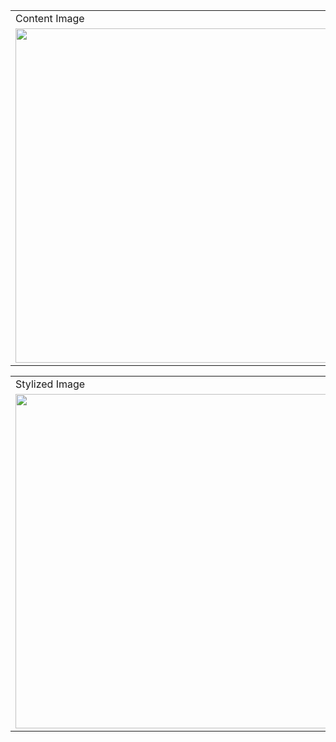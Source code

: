 <table>
  <tr>
    <td>Content Image</td>
     <td>Style Image</td>
  </tr>
  <tr>
    <td><img src="https://github.com/emreyesilyurt/neural_style_transfer/blob/master/content.jpg?raw=true" width=535 ></td>
    <td><img src="https://github.com/emreyesilyurt/neural_style_transfer/blob/master/style.jpg?raw=true" width=300 ></td>
  </tr>
 </table>

<table>
  <tr>
    <td>Stylized Image</td>
  </tr>
  <tr>
    <td><img src="" width=535 ></td>
  </tr>
 </table>
